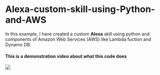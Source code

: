 # Alexa-custom-skill-using-Python-and-AWS

In this example, I have created a custom **Alexa** skill using python and components of Amazon Web Services (AWS) like Lambda fuction and Dynamo DB.

#### This is a demonstration video about what this code does

[![](http://img.youtube.com/vi/WbIyr3hq5Ps/0.jpg)](http://www.youtube.com/watch?v=WbIyr3hq5Ps "Alexa Custom Skill using Python and AWS")
